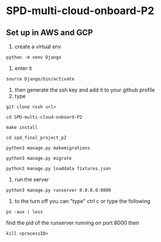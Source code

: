 # SPD-multi-cloud-onboard-P2

## Set up in AWS and GCP
1. create a virtual env
  ```
  python -m venv Django
  ```
1. enter it
  ```
  source Django/bin/activate
  ```
1. then generate the ssh key and add it to your github profile
1. type
  ```
  git clone <ssh url>
  ```
  ```
  cd SPD-multi-cloud-onboard-P2
  ```
  ```
  make install
  ```
  ```
  cd spd_final_project_p2
  ```
  ```
  python3 manage.py makemigrations
  ```
  ```
  python3 manage.py migrate
  ```
  ```
  python3 manage.py loaddata fixtures.json
  ```
1. run the server
  ```
  python3 manage.py runserver 0.0.0.0:8000
  ```
1. to the turn off you can "type" ctrl c or type the following
  ```
  ps -aux | less
  ```
  find the pid of the runserver running on port 8000 then
  ```
  kill <processID>
  ```
  
  
